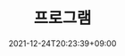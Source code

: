 ---
title: 프로그램
date: 2021-12-24T20:23:39+09:00
banner:
  title:
  summary:
  imageLink: /images/banner-archive-main.png
  itemLink:
---